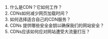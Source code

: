 1. 什么是CDN？它如何工作？
2. CDNs如何减少网页加载时间？
3. 如何选择适合自己的CDN服务？
4. CDNs 提供哪些安全金钥以确保我们的网站安全？
5. CDNs应该如何应对网站遭受大流量打压？